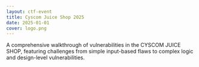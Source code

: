 ```yaml
---
layout: ctf-event
title: Cyscom Juice Shop 2025
date: 2025-01-01
cover: logo.png
---
```


A comprehensive walkthrough of vulnerabilities in the CYSCOM JUICE SHOP, featuring challenges from simple input-based flaws to complex logic and design-level vulnerabilities. 